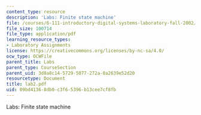 ```yaml
---
content_type: resource
description: 'Labs: Finite state machine'
file: /courses/6-111-introductory-digital-systems-laboratory-fall-2002/09bd41368db0c3f65396b13cee7cf8fb_lab2.pdf
file_size: 100714
file_type: application/pdf
learning_resource_types:
- Laboratory Assignments
license: https://creativecommons.org/licenses/by-nc-sa/4.0/
ocw_type: OCWFile
parent_title: Labs
parent_type: CourseSection
parent_uid: 3d8a8c14-5729-5077-272a-0a2639e52d20
resourcetype: Document
title: lab2.pdf
uid: 09bd4136-8db0-c3f6-5396-b13cee7cf8fb
---
```

Labs: Finite state machine